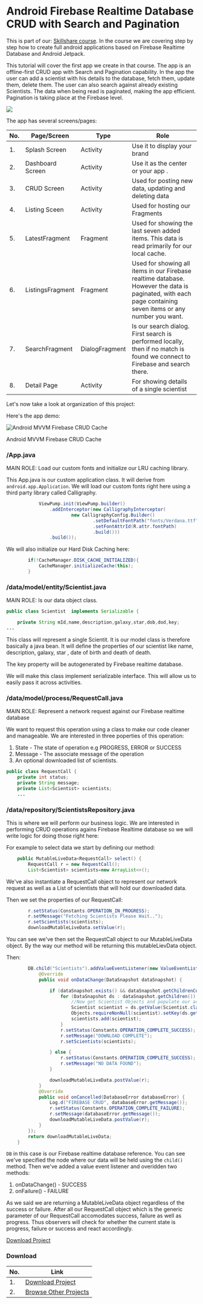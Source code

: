 # Android Firebase Realtime Database CRUD with Search and Pagination


This is part of our: [Skillshare course](https://skl.sh/3zAwCFA). In the course we are covering step by step how to create full android applications based on Firebase Realtime Database and Android Jetpack.

This tutorial will cover the first app we create in that course. The app is an offline-first CRUD app with Search and Pagination capability. In the app the user can add a scientist with his details to the database, fetch them, update them, delete them. The user can also search against already existing Scientists. The data when being read is paginated, making the app efficient. Pagination is taking place at the Firebase level.


![](https://camposha.info/wp-content/uploads/2019/10/firebase_crud_cache_banner.png)

The app has several screens/pages:

| No. | Page/Screen | Type | Role |
| --- | --- | --- | --- |
| 1. | Splash Screen | Activity | Use it to display your brand |
| 2. | Dashboard Screen | Activity | Use it as the center or your app . |
| 3. | CRUD Screen | Activity | Used for posting new data, updating and deleting data |
| 4. | Listing Sceen | Activity | Used for hosting our Fragments |
| 5. | LatestFragment | Fragment | Used for showing the last seven added items. This data is read primarily for our local cache. |
| 6. | ListingsFragment | Fragment | Used for showing all items in our Firebase realtime database. However the data is paginated, with each page containing seven items or any number you want. |
| 7. | SearchFragment | DialogFragment | Is our search dialog. First search is performed locally, then if no match is found we connect to Firebase and search there. |
| 8. | Detail Page | Activity | For showing details of a single scientist |

Let's now take a look at organization of this project:

Here's the app demo:

![Android MVVM Firebase CRUD Cache](https://camposha.info/wp-content/uploads/2019/10/firebase_crud_cache.gif)

Android MVVM Firebase CRUD Cache

### /App.java

MAIN ROLE: Load our custom fonts and initialize our LRU caching library.

This App.java is our custom application class. It will derive from `android.app.Application`. We will load our custom fonts right here using a third party library called Calligraphy.

```java
            ViewPump.init(ViewPump.builder()
                .addInterceptor(new CalligraphyInterceptor(
                        new CalligraphyConfig.Builder()
                                .setDefaultFontPath("fonts/Verdana.ttf")
                                .setFontAttrId(R.attr.fontPath)
                                .build()))
                .build());
```

We will also initialize our Hard Disk Caching here:

```java
        if(!CacheManager.DISK_CACHE_INITIALIZED){
            CacheManager.initializeCache(this);
        }
```

### /data/model/entity/Scientist.java

MAIN ROLE: Is our data object class.

```java
public class Scientist  implements Serializable {

    private String mId,name,description,galaxy,star,dob,dod,key;
...
```

This class will represent a single Scientit. It is our model class is therefore basically a java bean. It will define the properties of our scientist like name, description, galaxy, star , date of birth and death of death.

The key property will be autogenerated by Firebase realtime database.

We will make this class implement serializable interface. This will allow us to easily pass it across activities.

### /data/model/process/RequestCall.java

MAIN ROLE: Represent a network request against our Firebase realtime database

We want to request this operation using a class to make our code cleaner and manageable. We are interested in three poperties of this operation:

1. State - The state of operation e.g PROGRESS, ERROR or SUCCESS
2. Message - The associate message of the operation
3. An optional downloaded list of scientists.

```java
public class RequestCall {
    private int status;
    private String message;
    private List<Scientist> scientists;
    ...
```

### /data/repository/ScientistsRepository.java

This is where we will perform our business logic. We are interested in performing CRUD operations agains Firebase Realtime database so we will write logic for doing those right here:

For example to select data we start by defining our method:

```java
    public MutableLiveData<RequestCall> select() {
        RequestCall r = new RequestCall();
        List<Scientist> scientists=new ArrayList<>();
```

We've also instantiate a RequestCall object to represent our network request as well as a List of scientists that will hold our downloaded data.

Then we set the properties of our RequestCall:

```java
        r.setStatus(Constants.OPERATION_IN_PROGRESS);
        r.setMessage("Fetching Scientists Please Wait..");
        r.setScientists(scientists);
        downloadMutableLiveData.setValue(r);
```

You can see we've then set the RequestCall object to our MutableLiveData object. By the way our method will be returning this mutableLievData object.

Then:

```java
        DB.child("Scientists").addValueEventListener(new ValueEventListener() {
            @Override
            public void onDataChange(DataSnapshot dataSnapshot) {

                if (dataSnapshot.exists() && dataSnapshot.getChildrenCount() > 0) {
                    for (DataSnapshot ds : dataSnapshot.getChildren()) {
                        //Now get Scientist Objects and populate our arraylist.
                        Scientist scientist = ds.getValue(Scientist.class);
                        Objects.requireNonNull(scientist).setKey(ds.getKey());
                        scientists.add(scientist);
                    }
                    r.setStatus(Constants.OPERATION_COMPLETE_SUCCESS);
                    r.setMessage("DOWNLOAD COMPLETE");
                    r.setScientists(scientists);

                } else {
                    r.setStatus(Constants.OPERATION_COMPLETE_SUCCESS);
                    r.setMessage("NO DATA FOUND");
                }

                downloadMutableLiveData.postValue(r);
            }
            @Override
            public void onCancelled(DatabaseError databaseError) {
                Log.d("FIREBASE CRUD", databaseError.getMessage());
                r.setStatus(Constants.OPERATION_COMPLETE_FAILURE);
                r.setMessage(databaseError.getMessage());
                downloadMutableLiveData.postValue(r);
            }
        });
        return downloadMutableLiveData;
    }
```

`DB` in this case is our Firebase realtime database reference. You can see we've specified the node where our data will be held using the `child()` method. Then we've added a value event listener and overidden two methods:

1. onDataChange() - SUCCESS
2. onFailure() - FAILURE

As we said we are returning a MutableLiveData object regardless of the success or failure. After all our RequestCall object which is the generic parameter of our RequestCall accomodates success, failure as well as progress. Thus observers will check for whether the current state is progress, failure or success and react accordingly.

[Download Project](https://camposha.info/student-project/android-mvvm-firebase-crud-with-search-and-pagination-full-app/)

### Download

| No. | Link |
| --- | --- |
| 1. | [Download Project](https://camposha.info/student-project/android-mvvm-firebase-crud-with-search-and-pagination-full-app/) |
| 2. | [Browse Other Projects](https://camposha.info/student-projects/) |
